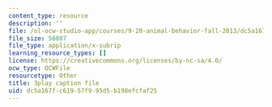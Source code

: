 ```yaml
---
content_type: resource
description: ''
file: /ol-ocw-studio-app/courses/9-20-animal-behavior-fall-2013/dc5a167fc61957f995d5b198efcfaf25_472246.vtt
file_size: 56807
file_type: application/x-subrip
learning_resource_types: []
license: https://creativecommons.org/licenses/by-nc-sa/4.0/
ocw_type: OCWFile
resourcetype: Other
title: 3play caption file
uid: dc5a167f-c619-57f9-95d5-b198efcfaf25
---
```


